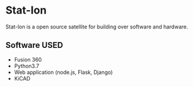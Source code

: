 # Stat-Ion
  Stat-Ion is a open source satellite for building over software and hardware.
 
 ## Software USED
 
  * Fusion 360
  * Python3.7
  * Web application (node.js, Flask, Django)
  * KiCAD 
